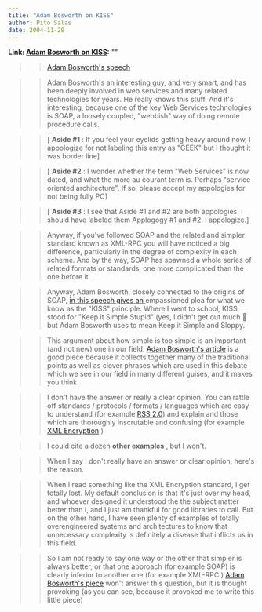 ```yaml
---
title: "Adam Bosworth on KISS"
author: Pito Salas
date: 2004-11-29
---
```


**Link: [Adam Bosworth on KISS](None):** ""


>>

>> [Adam Bosworth's
speech](<http://www.adambosworth.net/archives/000031.html>)

>>

>> Adam Bosworth's an interesting guy, and very smart, and has been deeply
involved in web services and many related technologies for years. He really
knows this stuff. And it's interesting, because one of the key Web Services
technologies is SOAP, a loosely coupled, "webbish" way of doing remote
procedure calls.

>>

>> [ **Aside #1** : If you feel your eyelids getting heavy around now, I
appologize for not labeling this entry as "GEEK" but I thought it was border
line]

>>

>> [ **Aside #2** : I wonder whether the term "Web Services" is now dated, and
what the more au courant term is. Perhaps "service oriented architecture". If
so, please accept my appologies for not being fully PC]

>>

>> [ **Aside #3** : I see that Aside #1 and #2 are both appologies. I should
have labeled them Applogogy #1 and #2. I appologize.]

>>

>> Anyway, if you've followed SOAP and the related and simpler standard known
as XML-RPC you will have noticed a big difference, particularly in the degree
of complexity in each scheme. And by the way, SOAP has spawned a whole series
of related formats or standards, one more complicated than the one before it.

>>

>> Anyway, Adam Bosworth, closely connected to the origins of SOAP, [in this
speech gives an
](<http://www.adambosworth.net/archives/000031.html>)empassioned plea for what
we know as the "KISS" principle. Where I went to school, KISS stood for "Keep
it Simple Stupid" (yes, I didn't get out much 🙂 but Adam Bosworth uses to mean
Keep it Simple and Sloppy.

>>

>> This argument about how simple is too simple is an important (and not new)
one in our field. [Adam Bosworth's
article](<http://www.adambosworth.net/archives/000031.html>) is a good piece
because it collects together many of the traditional points as well as clever
phrases which are used in this debate which we see in our field in many
different guises, and it makes you think.

>>

>> I don't have the answer or really a clear opinion. You can rattle off
standards / protocols / formats / languages which are easy to understand (for
example [RSS 2.0](<http://blogs.law.harvard.edu/tech/rss>)) and explain and
those which are thoroughly inscrutable and confusing (for example [XML
Encryption](<http://www.w3.org/TR/xmlenc-core/>).)

>>

>> I could cite a dozen **other examples** , but I won't.

>>

>> When I say I don't really have an answer or clear opinion, here's the
reason.

>>

>> When I read something like the XML Encryption standard, I get totally lost.
My default conclusion is that it's just over my head, and whoever designed it
understood the the subject matter better than I, and I just am thankful for
good libraries to call. But on the other hand, I have seen plenty of examples
of totally overengineered systems and architectures to know that unnecessary
complexity is definitely a disease that inflicts us in this field.

>>

>> So I am not ready to say one way or the other that simpler is always
better, or that one approach (for example SOAP) is clearly inferior to another
one (for example XML-RPC.) [Adam Bosworth's
piece](<http://www.adambosworth.net/archives/000031.html>) won't answer this
question, but it is thought provoking (as you can see, because it provoked me
to write this little piece)



